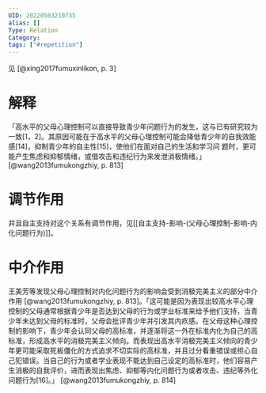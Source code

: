 ```yaml
---
UID: 20220503210735
alias: []
Type: Relation
Category: 
tags: ["#repetition"]
---
```


见 [@xing2017fumuxinlikon, p. 3]


# 解释

「高水平的父母心理控制可以直接导致青少年问题行为的发生，这与已有研究较为一致[1，2]。其原因可能在于高水平的父母心理控制可能会降低青少年的自我效能感[14]，抑制青少年的自主性[15]，使他们在面对自己的生活和学习问 题时，更可能产生焦虑和抑郁情绪，或借攻击和违纪行为来发泄消极情绪。」 [@wang2013fumukongzhiy, p. 813]

# 调节作用 

并且自主支持对这个关系有调节作用，见[[自主支持-影响-(父母心理控制-影响-内化问题行为)]]。

# 中介作用

王美芳等发现父母心理控制对内化问题行为的影响会受到消极完美主义的部分中介作用 [@wang2013fumukongzhiy, p. 813]。「这可能是因为表现出较高水平心理控制的父母通常根据青少年是否达到父母的行为或学业标准来给予他们支持，当青少年未达到父母的标准时，父母会批评青少年并引发其内疚感。在父母这种心理控制的影响下，青少年会认同父母的高标准，并逐渐将这一外在标准内化为自己的高标准，形成高水平的消极完美主义倾向。而表现出高水平消极完美主义倾向的青少年更可能采取死板僵化的方式追求不切实际的高标准，并且过分看重错误或担心自己犯错误。当自己的行为或者学业表现不能达到自己设定的高标准时，他们容易产生消极的自我评价，进而表现出焦虑、抑郁等内化问题行为或者攻击、违纪等外化问题行为[16]。」 [@wang2013fumukongzhiy, p. 814]